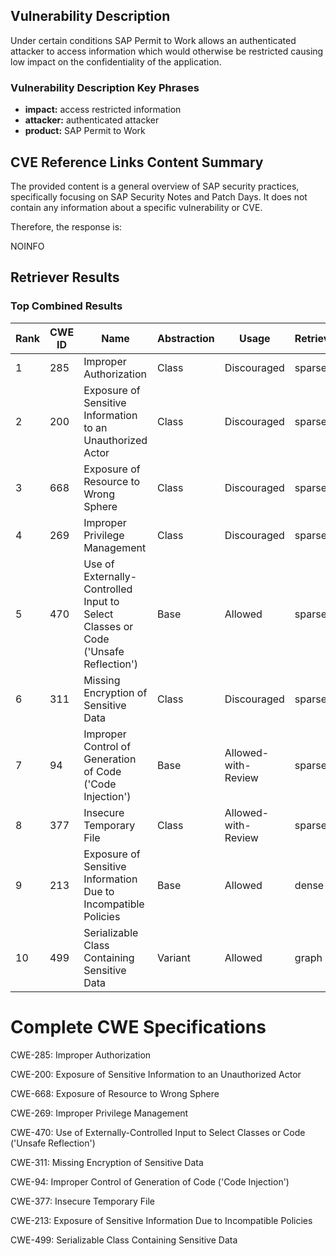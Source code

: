 ## Vulnerability Description
Under certain conditions SAP Permit to Work allows an authenticated attacker to access information which would otherwise be restricted causing low impact on the confidentiality of the application.

### Vulnerability Description Key Phrases
- **impact:** access restricted information
- **attacker:** authenticated attacker
- **product:** SAP Permit to Work

## CVE Reference Links Content Summary
The provided content is a general overview of SAP security practices, specifically focusing on SAP Security Notes and Patch Days. It does not contain any information about a specific vulnerability or CVE.

Therefore, the response is:

NOINFO

## Retriever Results

### Top Combined Results

| Rank | CWE ID | Name | Abstraction | Usage  | Retrievers | Individual Scores |
|------|--------|------|-------------|-------|------------|-------------------|
| 1 | 285 | Improper Authorization | Class | Discouraged | sparse | 0.058 |
| 2 | 200 | Exposure of Sensitive Information to an Unauthorized Actor | Class | Discouraged | sparse | 0.057 |
| 3 | 668 | Exposure of Resource to Wrong Sphere | Class | Discouraged | sparse | 0.057 |
| 4 | 269 | Improper Privilege Management | Class | Discouraged | sparse | 0.056 |
| 5 | 470 | Use of Externally-Controlled Input to Select Classes or Code ('Unsafe Reflection') | Base | Allowed | sparse | 0.055 |
| 6 | 311 | Missing Encryption of Sensitive Data | Class | Discouraged | sparse | 0.055 |
| 7 | 94 | Improper Control of Generation of Code ('Code Injection') | Base | Allowed-with-Review | sparse | 0.055 |
| 8 | 377 | Insecure Temporary File | Class | Allowed-with-Review | sparse | 0.053 |
| 9 | 213 | Exposure of Sensitive Information Due to Incompatible Policies | Base | Allowed | dense | 0.531 |
| 10 | 499 | Serializable Class Containing Sensitive Data | Variant | Allowed | graph | 0.003 |



# Complete CWE Specifications

CWE-285: Improper Authorization

CWE-200: Exposure of Sensitive Information to an Unauthorized Actor

CWE-668: Exposure of Resource to Wrong Sphere

CWE-269: Improper Privilege Management

CWE-470: Use of Externally-Controlled Input to Select Classes or Code ('Unsafe Reflection')

CWE-311: Missing Encryption of Sensitive Data

CWE-94: Improper Control of Generation of Code ('Code Injection')

CWE-377: Insecure Temporary File

CWE-213: Exposure of Sensitive Information Due to Incompatible Policies

CWE-499: Serializable Class Containing Sensitive Data